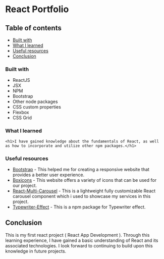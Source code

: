 # React Portfolio

## Table of contents

 
  - [Built with](#built-with)
  - [What I learned](#what-i-learned)
  - [Useful resources](#useful-resources)
- [Conclusion](#conclusion)

### Built with

- ReactJS
- JSX
- NPM
- Bootstrap
- Other node packages
- CSS custom properties
- Flexbox
- CSS Grid

### What I learned

```
<h1>I have gained knowledge about the fundamentals of React, as well as how to incorporate and utilize other npm packages.</h1>
```

### Useful resources

- [Bootstrap](https://getbootstrap.com/) - This helped me for creating a responsive website that provides a better user experience.
- [Boxicons](https://boxicons.com/) - This website offers a variety of icons that can be used for our project.
- [React-Multi-Carousel](https://www.npmjs.com/package/react-multi-carousel) - This is a lightweight fully customizable React carousel component which i used to showcase my services in this project.
- [Typewriter-Effect](https://www.npmjs.com/package/typewriter-effect) - This is a npm package for Typewriter effect.




## Conclusion

This is my first react project ( React App Development ). Through this learning experience, I have gained a basic understanding of React and its associated technologies. I look forward to continuing to build upon this knowledge in future projects.
